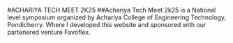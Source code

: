   #ACHARIYA TECH MEET 2K25
  ##Achariya Tech Meet 2k25 is a National level symposium organized by Achariya College of Engineering Technology, Pondicherry. Where I developed this website and sponsored with our partenered venture Favoflex.
